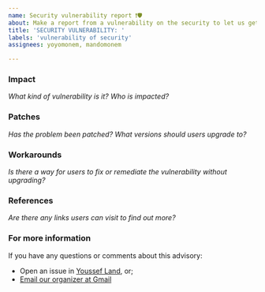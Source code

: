 ```yaml
---
name: Security vulnerability report ❗🛡️
about: Make a report from a vulnerability on the security to let us get it out
title: 'SECURITY VULNERABILITY: '
labels: 'vulnerability of security'
assignees: yoyomonem, mandomonem

---
```


### Impact
_What kind of vulnerability is it? Who is impacted?_

### Patches
_Has the problem been patched? What versions should users upgrade to?_

### Workarounds
_Is there a way for users to fix or remediate the vulnerability without upgrading?_

### References
_Are there any links users can visit to find out more?_

### For more information
If you have any questions or comments about this advisory:
* Open an issue in [Youssef Land](https://github.com/The-Youssef-Nasr-Company/Youssef-Land), or;
* [Email our organizer at Gmail](mailto:yoyo.monem22@gmail.com)
